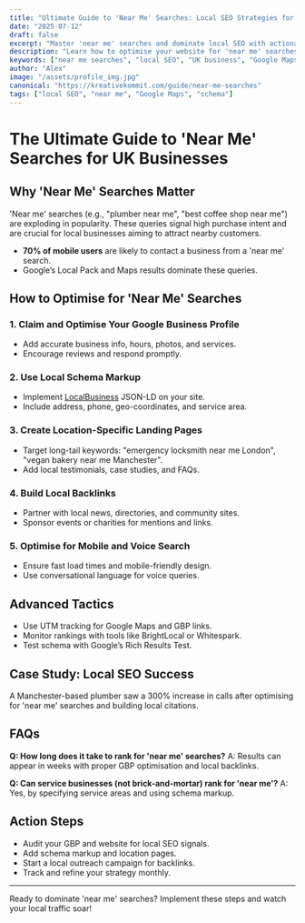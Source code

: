 ```yaml
---
title: "Ultimate Guide to 'Near Me' Searches: Local SEO Strategies for UK Businesses"
date: "2025-07-12"
draft: false
excerpt: "Master 'near me' searches and dominate local SEO with actionable strategies, schema, and content tips for UK businesses."
description: "Learn how to optimise your website for 'near me' searches, implement local SEO best practices, and attract high-intent customers in your area."
keywords: ["near me searches", "local SEO", "UK business", "Google Maps", "schema markup", "local pack", "long-tail keywords"]
author: "Alex"
image: "/assets/profile_img.jpg"
canonical: "https://kreativekommit.com/guide/near-me-searches"
tags: ["local SEO", "near me", "Google Maps", "schema"]
---
```


# The Ultimate Guide to 'Near Me' Searches for UK Businesses

## Why 'Near Me' Searches Matter

'Near me' searches (e.g., "plumber near me", "best coffee shop near me") are exploding in popularity. These queries signal high purchase intent and are crucial for local businesses aiming to attract nearby customers.

- **70% of mobile users** are likely to contact a business from a 'near me' search.
- Google’s Local Pack and Maps results dominate these queries.

## How to Optimise for 'Near Me' Searches

### 1. Claim and Optimise Your Google Business Profile
- Add accurate business info, hours, photos, and services.
- Encourage reviews and respond promptly.

### 2. Use Local Schema Markup
- Implement [LocalBusiness](https://schema.org/LocalBusiness) JSON-LD on your site.
- Include address, phone, geo-coordinates, and service area.

### 3. Create Location-Specific Landing Pages
- Target long-tail keywords: "emergency locksmith near me London", "vegan bakery near me Manchester".
- Add local testimonials, case studies, and FAQs.

### 4. Build Local Backlinks
- Partner with local news, directories, and community sites.
- Sponsor events or charities for mentions and links.

### 5. Optimise for Mobile and Voice Search
- Ensure fast load times and mobile-friendly design.
- Use conversational language for voice queries.

## Advanced Tactics
- Use UTM tracking for Google Maps and GBP links.
- Monitor rankings with tools like BrightLocal or Whitespark.
- Test schema with Google’s Rich Results Test.

## Case Study: Local SEO Success
A Manchester-based plumber saw a 300% increase in calls after optimising for 'near me' searches and building local citations.

## FAQs
**Q: How long does it take to rank for 'near me' searches?**
A: Results can appear in weeks with proper GBP optimisation and local backlinks.

**Q: Can service businesses (not brick-and-mortar) rank for 'near me'?**
A: Yes, by specifying service areas and using schema markup.

## Action Steps
- Audit your GBP and website for local SEO signals.
- Add schema markup and location pages.
- Start a local outreach campaign for backlinks.
- Track and refine your strategy monthly.

---
Ready to dominate 'near me' searches? Implement these steps and watch your local traffic soar!
